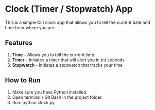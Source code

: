 # Clock (Timer / Stopwatch) App

This is a simple CLI clock app that allows you to tell the current date and time from where you are.

## Features
1. **Time** - Allows you to tell the current time.
2. **Timer** - Initiates a timer that will alert you in (n) seconds
3. **Stopwatch** - Initiates a stopwatch that tracks your time

## How to Run
1. Make sure you have Python installed.
2. Open terminal / Git Bash in the project folder.
3. Run: python clock.py
